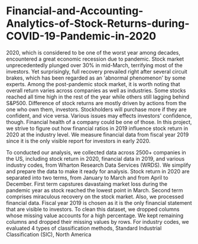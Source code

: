 # Financial-and-Accounting-Analytics-of-Stock-Returns-during-COVID-19-Pandemic-in-2020

2020, which is considered to be one of the worst year among decades, encountered a great economic recession due to pandemic. Stock market unprecedentedly plunged over 30% in mid-March, terrifying most of the investors. Yet surprisingly, full recovery prevailed right after several circuit brakes, which has been regarded as an 'abnormal phenomenon' by some experts. Among the post-pandemic stock market, it is worth noting that overall return varies across companies as well as industries. Some stocks reached all time high in the rest of the year while others still lagging behind S&P500. Difference of stock returns are mostly driven by actions from the one who own them, investors. Stockholders will purchase more if they are confident, and vice versa. Various issues may effects investors' confidence, though. Financial health of a company could be one of those. In this project, we strive to figure out how financial ratios in 2019 influence stock return in 2020 at the industry level. We measure financial data from fiscal year 2019 since it is the only visible report for investors in early 2020.

To conducted our analysis, we collected data across 2500+ companies in the US, including stock return in 2020,  financial data in 2019, and various industry codes, from Wharton Research Data Services (WRDS). We simplify and prepare the data to make it ready for analysis. Stock return in 2020 are separated into two terms, from January to March and from April to December. First term capstures davastaing market loss during the pandemic year as stock reached the lowest point in March. Second term comprises miraculous recovery on the stock market. Also, we processed financial data. Fiscal year 2019 is chosen as it is the only financial statement that are visible to investors. To clean this dataset, we dropped columns whose missing value accounts for a high percentage. We kept remaining columns and dropped their missing values by rows. For industry codes, we evaluated 4 types of classification methods, Standard Industrial Classification (SIC), North America
